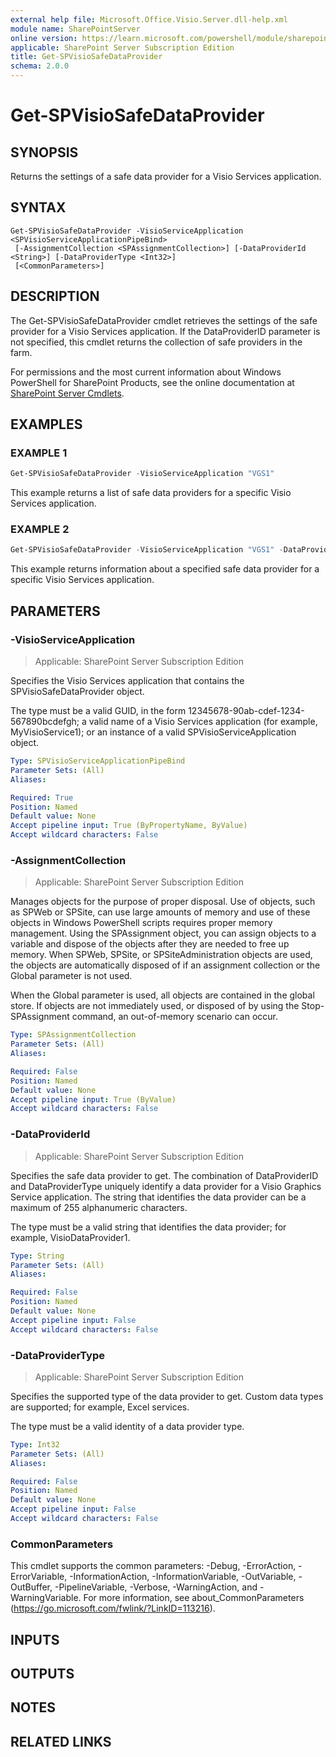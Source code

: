 ```yaml
---
external help file: Microsoft.Office.Visio.Server.dll-help.xml
module name: SharePointServer
online version: https://learn.microsoft.com/powershell/module/sharepoint-server/get-spvisiosafedataprovider
applicable: SharePoint Server Subscription Edition
title: Get-SPVisioSafeDataProvider
schema: 2.0.0
---
```


# Get-SPVisioSafeDataProvider

## SYNOPSIS
Returns the settings of a safe data provider for a Visio Services application.

## SYNTAX

```
Get-SPVisioSafeDataProvider -VisioServiceApplication <SPVisioServiceApplicationPipeBind>
 [-AssignmentCollection <SPAssignmentCollection>] [-DataProviderId <String>] [-DataProviderType <Int32>]
 [<CommonParameters>]
```

## DESCRIPTION
The Get-SPVisioSafeDataProvider cmdlet retrieves the settings of the safe provider for a Visio Services application.
If the DataProviderID parameter is not specified, this cmdlet returns the collection of safe providers in the farm.

For permissions and the most current information about Windows PowerShell for SharePoint Products, see the online documentation at [SharePoint Server Cmdlets](https://learn.microsoft.com/powershell/sharepoint/sharepoint-server/sharepoint-server-cmdlets).

## EXAMPLES

### EXAMPLE 1
```powershell
Get-SPVisioSafeDataProvider -VisioServiceApplication "VGS1"
```

This example returns a list of safe data providers for a specific Visio Services application.

### EXAMPLE 2
```powershell
Get-SPVisioSafeDataProvider -VisioServiceApplication "VGS1" -DataProviderID "SQLOLEDB" -DataProviderType 1
```

This example returns information about a specified safe data provider for a specific Visio Services application.

## PARAMETERS

### -VisioServiceApplication

> Applicable: SharePoint Server Subscription Edition

Specifies the Visio Services application that contains the SPVisioSafeDataProvider object.

The type must be a valid GUID, in the form 12345678-90ab-cdef-1234-567890bcdefgh; a valid name of a Visio Services application (for example, MyVisioService1); or an instance of a valid SPVisioServiceApplication object.

```yaml
Type: SPVisioServiceApplicationPipeBind
Parameter Sets: (All)
Aliases:

Required: True
Position: Named
Default value: None
Accept pipeline input: True (ByPropertyName, ByValue)
Accept wildcard characters: False
```

### -AssignmentCollection

> Applicable: SharePoint Server Subscription Edition

Manages objects for the purpose of proper disposal.
Use of objects, such as SPWeb or SPSite, can use large amounts of memory and use of these objects in Windows PowerShell scripts requires proper memory management.
Using the SPAssignment object, you can assign objects to a variable and dispose of the objects after they are needed to free up memory.
When SPWeb, SPSite, or SPSiteAdministration objects are used, the objects are automatically disposed of if an assignment collection or the Global parameter is not used.

When the Global parameter is used, all objects are contained in the global store.
If objects are not immediately used, or disposed of by using the Stop-SPAssignment command, an out-of-memory scenario can occur.

```yaml
Type: SPAssignmentCollection
Parameter Sets: (All)
Aliases:

Required: False
Position: Named
Default value: None
Accept pipeline input: True (ByValue)
Accept wildcard characters: False
```

### -DataProviderId

> Applicable: SharePoint Server Subscription Edition

Specifies the safe data provider to get.
The combination of DataProviderID and DataProviderType uniquely identify a data provider for a Visio Graphics Service application.
The string that identifies the data provider can be a maximum of 255 alphanumeric characters.

The type must be a valid string that identifies the data provider; for example, VisioDataProvider1.

```yaml
Type: String
Parameter Sets: (All)
Aliases:

Required: False
Position: Named
Default value: None
Accept pipeline input: False
Accept wildcard characters: False
```

### -DataProviderType

> Applicable: SharePoint Server Subscription Edition

Specifies the supported type of the data provider to get.
Custom data types are supported; for example, Excel services.

The type must be a valid identity of a data provider type.

```yaml
Type: Int32
Parameter Sets: (All)
Aliases:

Required: False
Position: Named
Default value: None
Accept pipeline input: False
Accept wildcard characters: False
```

### CommonParameters
This cmdlet supports the common parameters: -Debug, -ErrorAction, -ErrorVariable, -InformationAction, -InformationVariable, -OutVariable, -OutBuffer, -PipelineVariable, -Verbose, -WarningAction, and -WarningVariable. For more information, see about_CommonParameters (https://go.microsoft.com/fwlink/?LinkID=113216).

## INPUTS

## OUTPUTS

## NOTES

## RELATED LINKS
